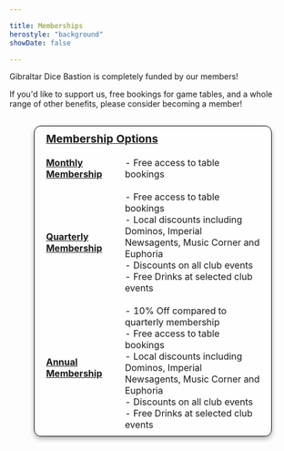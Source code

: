 ```yaml
---

title: Memberships
herostyle: "background"
showDate: false

---
```


<meta name="description" content="Become a member of Dice Bastion Gibraltar and enjoy local discounts, free venue access, and exclusive support for our board game, card game, RPG, and wargame events.">

Gibraltar Dice Bastion is completely funded by our members!

If you'd like to support us, free bookings for game tables, and a whole range of other benefits, please consider becoming a member!

<div style="display: flex; justify-content: center; overflow-x: auto; padding: 0 20px;">
  <table style="width: 90%; min-width: 330px; border-collapse: separate; border-spacing: 0; border: 1px solid black !important; background-color: rgba(255, 255, 255, 0.3); box-shadow: 0 4px 8px rgba(0, 0, 0, 0.3); border-radius: 12px;">
    <!-- Membership Options header -->
    <tr style="border: none !important;">
      <td colspan="2" style="font-size: larger; font-weight: bold; border: none !important; padding: 10px 20px;">
        <u>Membership Options</u>
      </td>
    </tr>
    <!-- Row for Monthly Membership -->
    <tr style="border: none !important;">
      <td style="padding: 10px 20px; border: none !important; text-align: left; width: 30%;">
        <strong><a href="https://gibraltarwarhammerclub.simplybook.it/v2/#membership">Monthly Membership</a></strong>
      </td>
      <td style="padding: 10px 20px; border: none !important; text-align: left;">
        - Free access to table bookings
      </td>
    </tr>
    <!-- Row for Quarterly Membership -->
    <tr style="border: none !important;">
      <td style="padding: 10px 20px; border: none !important; text-align: left;">
        <strong><a href="https://gibraltarwarhammerclub.simplybook.it/v2/#membership">Quarterly Membership</a></strong>
      </td>
      <td style="padding: 10px 20px; border: none !important; text-align: left;">
        - Free access to table bookings<br>
        - Local discounts including Dominos, Imperial Newsagents, Music Corner and Euphoria<br>
        - Discounts on all club events<br>
        - Free Drinks at selected club events
      </td>
    </tr>
    <!-- Row for Annual Membership -->
    <tr style="border: none !important;">
      <td style="padding: 10px 20px; border: none !important; text-align: left;">
        <strong><a href="https://gibraltarwarhammerclub.simplybook.it/v2/#membership">Annual Membership</a></strong>
      </td>
      <td style="padding: 10px 20px; border: none !important; text-align: left;">
        - 10% Off compared to quarterly membership<br>
        - Free access to table bookings<br>
        - Local discounts including Dominos, Imperial Newsagents, Music Corner and Euphoria<br>
        - Discounts on all club events<br>
        - Free Drinks at selected club events
      </td>
    </tr>
  </table>
</div>
